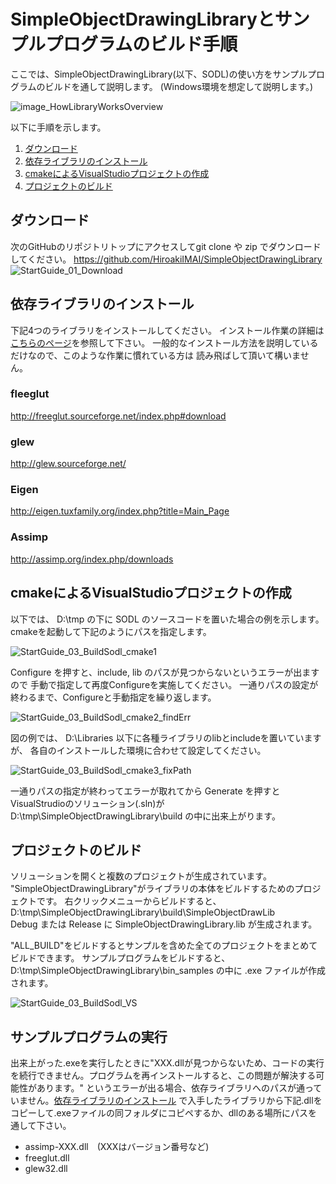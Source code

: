 # SimpleObjectDrawingLibraryとサンプルプログラムのビルド手順

ここでは、SimpleObjectDrawingLibrary(以下、SODL)の使い方をサンプルプログラムのビルドを通して説明します。
(Windows環境を想定して説明します。)

![image_HowLibraryWorksOverview](fig/HowLibraryWorksOverview.PNG)


以下に手順を示します。

1. [ダウンロード](#ダウンロード)
1. [依存ライブラリのインストール](#依存ライブラリのインストール)
1. [cmakeによるVisualStudioプロジェクトの作成](#cmakeによるVisualStudioプロジェクトの作成)
1. [プロジェクトのビルド](#プロジェクトのビルド)

## ダウンロード
次のGitHubのリポジトリトップにアクセスしてgit clone や zip でダウンロードしてください。
https://github.com/HiroakiIMAI/SimpleObjectDrawingLibrary
![StartGuide_01_Download](fig/StartGuide_01_Download.PNG)

## 依存ライブラリのインストール
下記4つのライブラリをインストールしてください。
インストール作業の詳細は[こちらのページ](InstallDependency.md)を参照して下さい。
一般的なインストール方法を説明しているだけなので、このような作業に慣れている方は
読み飛ばして頂いて構いません。


### fleeglut
http://freeglut.sourceforge.net/index.php#download

### glew
http://glew.sourceforge.net/

### Eigen
http://eigen.tuxfamily.org/index.php?title=Main_Page

### Assimp
http://assimp.org/index.php/downloads



## cmakeによるVisualStudioプロジェクトの作成
以下では、 D:\tmp の下に SODL のソースコードを置いた場合の例を示します。
cmakeを起動して下記のようにパスを指定します。

![StartGuide_03_BuildSodl_cmake1](fig/StartGuide_03_BuildSodl_cmake1.PNG)

Configure を押すと、include, lib のパスが見つからないというエラーが出ますので
手動で指定して再度Configureを実施してください。
一通りパスの設定が終わるまで、Configureと手動指定を繰り返します。

![StartGuide_03_BuildSodl_cmake2_findErr](fig/StartGuide_03_BuildSodl_cmake2_findErr.PNG)

図の例では、 D:\Libraries 以下に各種ライブラリのlibとincludeを置いていますが、
各自のインストールした環境に合わせて設定してください。

![StartGuide_03_BuildSodl_cmake3_fixPath](fig/StartGuide_03_BuildSodl_cmake3_fixPath.PNG)

一通りパスの指定が終わってエラーが取れてから Generate を押すと
VisualStrudioのソリューション(.sln)が D:\tmp\SimpleObjectDrawingLibrary\build の中に出来上がります。


## プロジェクトのビルド
ソリューションを開くと複数のプロジェクトが生成されています。
"SimpleObjectDrawingLibrary"がライブラリの本体をビルドするためのプロジェクトです。
右クリックメニューからビルドすると、 D:\tmp\SimpleObjectDrawingLibrary\build\SimpleObjectDrawLib\
Debug または Release に SimpleObjectDrawingLibrary.lib が生成されます。

"ALL_BUILD"をビルドするとサンプルを含めた全てのプロジェクトをまとめてビルドできます。
サンプルプログラムをビルドすると、D:\tmp\SimpleObjectDrawingLibrary\bin_samples の中に
.exe ファイルが作成されます。

![StartGuide_03_BuildSodl_VS](fig/StartGuide_03_BuildSodl_VS.PNG)

## サンプルプログラムの実行
出来上がった.exeを実行したときに"XXX.dllが見つからないため、コードの実行を続行できません。プログラムを再インストールすると、この問題が解決する可能性があります。" というエラーが出る場合、依存ライブラリへのパスが通っていません。[依存ライブラリのインストール](#依存ライブラリのインストール) で入手したライブラリから下記.dllをコピーして.exeファイルの同フォルダにコピペするか、dllのある場所にパスを通して下さい。

- assimp-XXX.dll　(XXXはバージョン番号など)
- freeglut.dll
- glew32.dll
